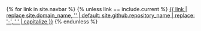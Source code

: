 ---
---
<nav>
{% for link in site.navbar %}
{% unless link == include.current %}
  <a href="{{ link }}">{{ link | replace site.domain_name, '' | default: site.github.repository_name | replace: '-', ' ' | capitalize }}</a>
{% endunless %}
</nav>
